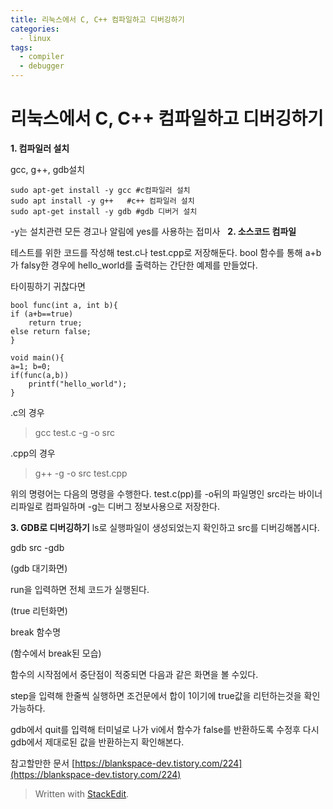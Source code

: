 ```yaml
---
title: 리눅스에서 C, C++ 컴파일하고 디버깅하기
categories:
  - linux
tags:
  - compiler
  - debugger
---
```


# 리눅스에서 C, C++ 컴파일하고 디버깅하기

**1. 컴파일러 설치**

gcc, g++, gdb설치

~~~
sudo apt-get install -y gcc #c컴파일러 설치
sudo apt install -y g++   #c++ 컴파일러 설치
sudo apt-get install -y gdb #gdb 디버거 설치
~~~
-y는 설치관련 모든 경고나 알림에 yes를 사용하는 접미사
 
**2. 소스코드 컴파일** 

테스트를 위한 코드를 작성해 test.c나 test.cpp로 저장해둔다.
bool 함수를 통해 a+b가 falsy한 경우에 hello_world를 출력하는 간단한 예제를 만들었다.

타이핑하기 귀찮다면

~~~
bool func(int a, int b){
if (a+b==true)
	return true;
else return false;	
}

void main(){
a=1; b=0;
if(func(a,b))
	printf("hello_world");
}	
~~~

.c의 경우

>gcc test.c -g -o src

.cpp의 경우

>g++ -g -o src test.cpp

위의 명령어는 다음의 명령을 수행한다.
test.c(pp)를 -o뒤의 파일명인 src라는 바이너리파일로 컴파일하며 -g는 디버그 정보사용으로 저장한다.

**3. GDB로 디버깅하기**
ls로 실행파일이 생성되었는지 확인하고 src를 디버깅해봅시다.

gdb src -gdb

(gdb 대기화면)

run을 입력하면 전체 코드가 실행된다.

(true 리턴화면)

break 함수명

(함수에서 break된 모습)

함수의 시작점에서 중단점이 적중되면 다음과 같은 화면을 볼 수있다.

step을 입력해 한줄씩 실행하면 조건문에서 합이 1이기에 true값을 리턴하는것을 확인가능하다.

gdb에서 quit를 입력해 터미널로 나가 vi에서 함수가 false를 반환하도록 수정후 다시 gdb에서 제대로된 값을 반환하는지 확인해본다.

참고할만한 문서 [https://blankspace-dev.tistory.com/224](https://blankspace-dev.tistory.com/224)

> Written with [StackEdit](https://stackedit.io/).
